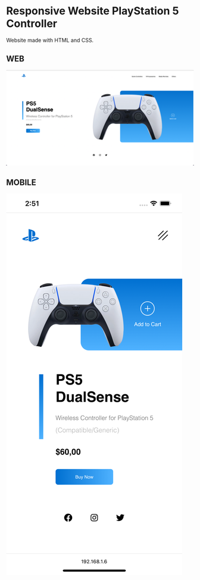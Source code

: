 # Responsive Website PlayStation 5 Controller

Website made with HTML and CSS.

## WEB

![web](img/web.png)

## MOBILE

![web](img/mobile.png)

